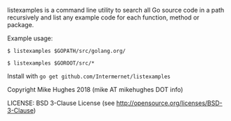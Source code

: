 listexamples is a command line utility to search all Go source code in a path recursively and list any example code for
each function, method or package.

Example usage:

    $ listexamples $GOPATH/src/golang.org/

    $ listexamples $GOROOT/src/*

Install with `go get github.com/Intermernet/listexamples`

Copyright Mike Hughes 2018 (mike AT mikehughes DOT info)

LICENSE: BSD 3-Clause License (see http://opensource.org/licenses/BSD-3-Clause)